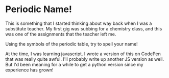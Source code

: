 # Periodic Name!
This is something that I started thinking about way back when I was a substitute
teacher.  My first gig was subbing for a chemistry class, and this was one of
the assignments that the teacher left me.

Using the symbols of the periodic table, try to spell your name!

At the time, I was learning javascript.  I wrote a version of this on CodePen
that was really quite awful.  I'll probably write up another JS version as well.
But I'd been meaning for a while to get a python version since my experience has
grown!
